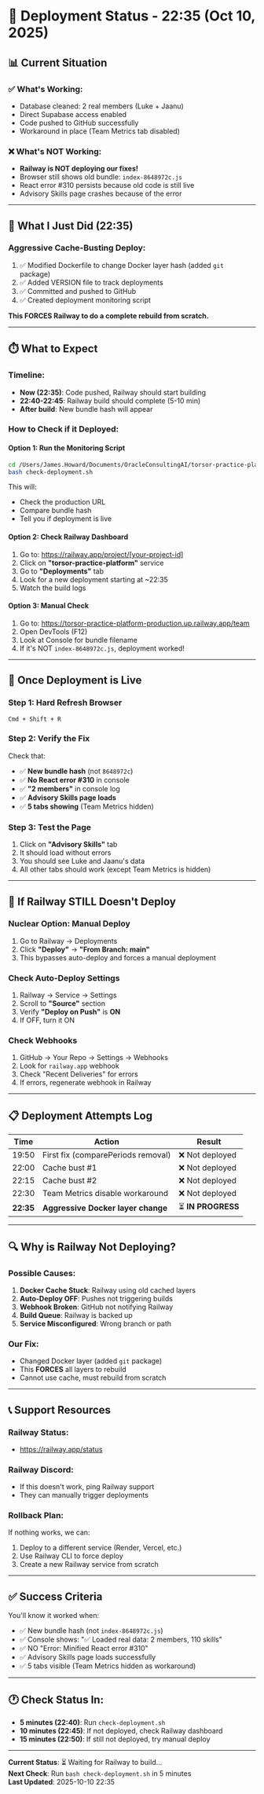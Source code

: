 # 🚀 Deployment Status - 22:35 (Oct 10, 2025)

## 📊 **Current Situation**

### ✅ **What's Working:**
- Database cleaned: 2 real members (Luke + Jaanu)
- Direct Supabase access enabled
- Code pushed to GitHub successfully
- Workaround in place (Team Metrics tab disabled)

### ❌ **What's NOT Working:**
- **Railway is NOT deploying our fixes!**
- Browser still shows old bundle: `index-8648972c.js`
- React error #310 persists because old code is still live
- Advisory Skills page crashes because of the error

---

## 🔧 **What I Just Did (22:35)**

### Aggressive Cache-Busting Deploy:
1. ✅ Modified Dockerfile to change Docker layer hash (added `git` package)
2. ✅ Added VERSION file to track deployments
3. ✅ Committed and pushed to GitHub
4. ✅ Created deployment monitoring script

**This FORCES Railway to do a complete rebuild from scratch.**

---

## ⏱️ **What to Expect**

### Timeline:
- **Now (22:35)**: Code pushed, Railway should start building
- **22:40-22:45**: Railway build should complete (5-10 min)
- **After build**: New bundle hash will appear

### How to Check if it Deployed:

#### Option 1: Run the Monitoring Script
```bash
cd /Users/James.Howard/Documents/OracleConsultingAI/torsor-practice-platform
bash check-deployment.sh
```

This will:
- Check the production URL
- Compare bundle hash
- Tell you if deployment is live

#### Option 2: Check Railway Dashboard
1. Go to: https://railway.app/project/[your-project-id]
2. Click on **"torsor-practice-platform"** service
3. Go to **"Deployments"** tab
4. Look for a new deployment starting at ~22:35
5. Watch the build logs

#### Option 3: Manual Check
1. Go to: https://torsor-practice-platform-production.up.railway.app/team
2. Open DevTools (F12)
3. Look at Console for bundle filename
4. If it's NOT `index-8648972c.js`, deployment worked!

---

## 🎯 **Once Deployment is Live**

### Step 1: Hard Refresh Browser
```
Cmd + Shift + R
```

### Step 2: Verify the Fix
Check that:
- ✅ **New bundle hash** (not `8648972c`)
- ✅ **No React error #310** in console
- ✅ **"2 members"** in console log
- ✅ **Advisory Skills page loads**
- ✅ **5 tabs showing** (Team Metrics hidden)

### Step 3: Test the Page
1. Click on **"Advisory Skills"** tab
2. It should load without errors
3. You should see Luke and Jaanu's data
4. All other tabs should work (except Team Metrics is hidden)

---

## 🚨 **If Railway STILL Doesn't Deploy**

### Nuclear Option: Manual Deploy
1. Go to Railway → Deployments
2. Click **"Deploy"** → **"From Branch: main"**
3. This bypasses auto-deploy and forces a manual deployment

### Check Auto-Deploy Settings
1. Railway → Service → Settings
2. Scroll to **"Source"** section
3. Verify **"Deploy on Push"** is **ON**
4. If OFF, turn it ON

### Check Webhooks
1. GitHub → Your Repo → Settings → Webhooks
2. Look for `railway.app` webhook
3. Check "Recent Deliveries" for errors
4. If errors, regenerate webhook in Railway

---

## 📋 **Deployment Attempts Log**

| Time | Action | Result |
|------|--------|--------|
| 19:50 | First fix (comparePeriods removal) | ❌ Not deployed |
| 22:00 | Cache bust #1 | ❌ Not deployed |
| 22:15 | Cache bust #2 | ❌ Not deployed |
| 22:30 | Team Metrics disable workaround | ❌ Not deployed |
| **22:35** | **Aggressive Docker layer change** | ⏳ **IN PROGRESS** |

---

## 🔍 **Why is Railway Not Deploying?**

### Possible Causes:
1. **Docker Cache Stuck**: Railway using old cached layers
2. **Auto-Deploy OFF**: Pushes not triggering builds
3. **Webhook Broken**: GitHub not notifying Railway
4. **Build Queue**: Railway is backed up
5. **Service Misconfigured**: Wrong branch or path

### Our Fix:
- Changed Docker layer (added `git` package)
- This **FORCES** all layers to rebuild
- Cannot use cache, must rebuild from scratch

---

## 📞 **Support Resources**

### Railway Status:
- https://railway.app/status

### Railway Discord:
- If this doesn't work, ping Railway support
- They can manually trigger deployments

### Rollback Plan:
If nothing works, we can:
1. Deploy to a different service (Render, Vercel, etc.)
2. Use Railway CLI to force deploy
3. Create a new Railway service from scratch

---

## ✅ **Success Criteria**

You'll know it worked when:
- ✅ New bundle hash (not `index-8648972c.js`)
- ✅ Console shows: "✅ Loaded real data: 2 members, 110 skills"
- ✅ NO "Error: Minified React error #310"
- ✅ Advisory Skills page loads successfully
- ✅ 5 tabs visible (Team Metrics hidden as workaround)

---

## 🕐 **Check Status In:**

- **5 minutes (22:40)**: Run `check-deployment.sh`
- **10 minutes (22:45)**: If not deployed, check Railway dashboard
- **15 minutes (22:50)**: If still not deployed, try manual deploy

---

**Current Status**: ⏳ Waiting for Railway to build...  
**Next Check**: Run `bash check-deployment.sh` in 5 minutes  
**Last Updated**: 2025-10-10 22:35

